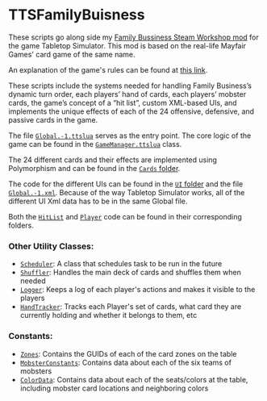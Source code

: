 # TTSFamilyBuisness
These scripts go along side my [Family Bussiness Steam Workshop mod](https://steamcommunity.com/sharedfiles/filedetails/?id=360152489) for the game Tabletop Simulator. This mod is based on the real-life Mayfair Games' card game of the same name. 

An explanation of the game's rules can be found at [this link](https://www.ultraboardgames.com/family-business/game-rules.php). 

These scripts include the systems needed for handling Family Business’s dynamic turn order, each players’ hand of cards, each players’ mobster cards, the game’s concept of a “hit list”, custom XML-based UIs, and implements the unique effects of each of the 24 offensive, defensive, and passive cards in the game.
 

The file [`Global.-1.ttslua`](https://github.com/Andrew-Miner/TTSFamilyBuisness/blob/master/Global.-1.ttslua) serves as the entry point. The core logic of the game can be found in the [`GameManager.ttslua`](https://github.com/Andrew-Miner/TTSFamilyBuisness/blob/master/GameManager.ttslua) class.

The 24 different cards and their effects are implemented using Polymorphism and can be found in the [`Cards` folder](https://github.com/Andrew-Miner/TTSFamilyBuisness/tree/master/Cards).

The code for the different UIs can be found in the [`UI` folder](https://github.com/Andrew-Miner/TTSFamilyBuisness/tree/master/UI) and the file [`Global.-1.xml`](https://github.com/Andrew-Miner/TTSFamilyBuisness/blob/master/Global.-1.xml). Because of the way Tabletop Simulator works, all of the different UI Xml data has to be in the same Global file.

Both the [`HitList`](https://github.com/Andrew-Miner/TTSFamilyBuisness/tree/master/HitList) and [`Player`](https://github.com/Andrew-Miner/TTSFamilyBuisness/tree/master/Player) code can be found in their corresponding folders.

### Other Utility Classes:
* [`Scheduler`](https://github.com/Andrew-Miner/TTSFamilyBuisness/blob/master/Scheduler.ttslua): A class that schedules task to be run in the future
* [`Shuffler`](https://github.com/Andrew-Miner/TTSFamilyBuisness/blob/master/Shuffler.ttslua): Handles the main deck of cards and shuffles them when needed
* [`Logger`](https://github.com/Andrew-Miner/TTSFamilyBuisness/blob/master/Logger.ttslua): Keeps a log of each player's actions and makes it visible to the players
* [`HandTracker`](https://github.com/Andrew-Miner/TTSFamilyBuisness/blob/master/HandTracker.ttslua): Tracks each Player's set of cards, what card they are currently holding and whether it belongs to them, etc

### Constants:
* [`Zones`](https://github.com/Andrew-Miner/TTSFamilyBuisness/blob/master/Zones.ttslua): Contains the GUIDs of each of the card zones on the table
* [`MobsterConstants`](https://github.com/Andrew-Miner/TTSFamilyBuisness/blob/master/MobsterConstants.ttslua): Contains data about each of the six teams of mobsters
* [`ColorData`](https://github.com/Andrew-Miner/TTSFamilyBuisness/blob/master/ColorData.ttslua): Contains data about each of the seats/colors at the table, including mobster card locations and neighboring colors
